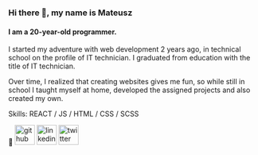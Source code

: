 ### Hi there 👋, my name is Mateusz
#### I am a 20-year-old programmer.
I started my adventure with web development 2 years ago, in technical school on the profile of IT technician.
I graduated from education with the title of IT technician.

Over time, I realized that creating websites gives me fun, so while still in school I taught myself at home, developed the assigned projects and also created my own.

Skills: REACT / JS / HTML / CSS / SCSS



[<img src='https://cdn.jsdelivr.net/npm/simple-icons@3.0.1/icons/github.svg' alt='github' height='40'>](https://github.com/Malelus)
[<img src='https://cdn.jsdelivr.net/npm/simple-icons@3.0.1/icons/linkedin.svg' alt='linkedin' height='40'>](https://www.linkedin.com/in/mateusz-narowski/)
[<img src='https://cdn.jsdelivr.net/npm/simple-icons@3.0.1/icons/twitter.svg' alt='twitter' height='40'>](https://twitter.com/@matin1608)  

